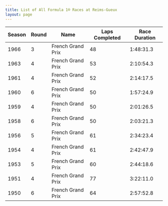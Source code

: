 ```yaml
---
title: List of All Formula 1® Races at Reims-Gueux
layout: page
---
```



| Season | Round | Name | Laps Completed | Race Duration |
|--|--|--|--|--|
| 1966 | 3 | French Grand Prix | 48 | 1:48:31.3 |
| 1963 | 4 | French Grand Prix | 53 | 2:10:54.3 |
| 1961 | 4 | French Grand Prix | 52 | 2:14:17.5 |
| 1960 | 6 | French Grand Prix | 50 | 1:57:24.9 |
| 1959 | 4 | French Grand Prix | 50 | 2:01:26.5 |
| 1958 | 6 | French Grand Prix | 50 | 2:03:21.3 |
| 1956 | 5 | French Grand Prix | 61 | 2:34:23.4 |
| 1954 | 4 | French Grand Prix | 61 | 2:42:47.9 |
| 1953 | 5 | French Grand Prix | 60 | 2:44:18.6 |
| 1951 | 4 | French Grand Prix | 77 | 3:22:11.0 |
| 1950 | 6 | French Grand Prix | 64 | 2:57:52.8 |


